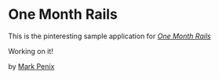 # One Month Rails

This is the pinteresting sample application for
[*One Month Rails*](http://onemonthrails.com)

Working on it!

by [Mark Penix](http://markpenix.com)